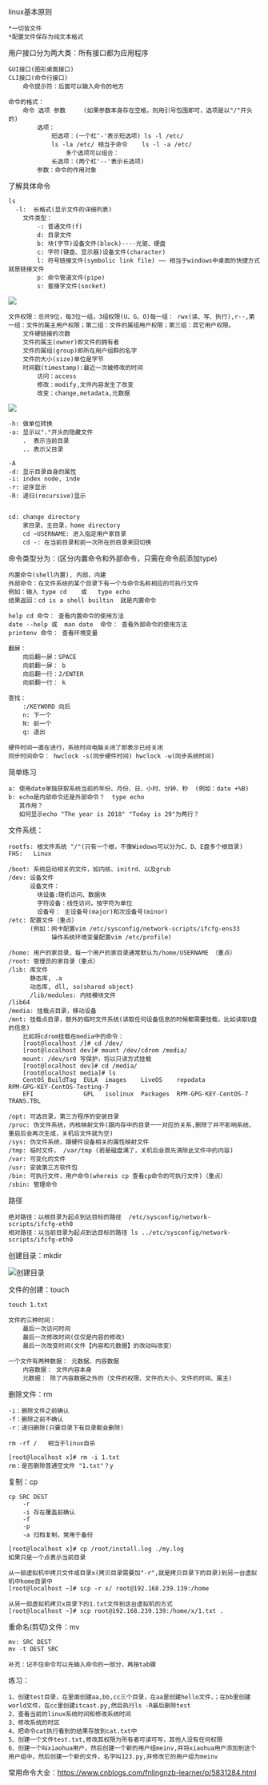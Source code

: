 linux基本原则

    *一切皆文件
    *配置文件保存为纯文本格式
    
用户接口分为两大类：所有接口都为应用程序

    GUI接口(图形桌面接口)
    CLI接口(命令行接口)
        命令提示符：后面可以输入命令的地方
        
    命令的格式：
        命令 选项 参数     (如果参数本身存在空格，则用引号包围即可，选项是以"/"开头的)
            选项：
                短选项：(一个杠‘-'表示短选项) ls -l /etc/
                ls -la /etc/ 相当于命令    ls -l -a /etc/
                    多个选项可以组合：
                长选项：(两个杠'--'表示长选项)
            参数：命令的作用对象 
            
了解具体命令

    ls 
      -l:  长格式(显示文件的详细列表)
        文件类型：
            -: 普通文件(f)
            d: 目录文件
            b: 块(字节)设备文件(block)----光驱、硬盘
            c: 字符(键盘、显示器)设备文件(character)
            l: 符号链接文件(symbolic link file) —— 相当于windows中桌面的快捷方式就是链接文件
            p: 命令管道文件(pipe)
            s: 套接字文件(socket)
          
![](../picture/file01.png)

    文件权限：总共9位，每3位一组，3组权限(U、G、O)每一组： rwx(读、写、执行),r--,第一组：文件的属主用户权限；第二组：文件的属组用户权限；第三组：其它用户权限。
        文件硬链接的次数
        文件的属主(owner)即文件的拥有者
        文件的属组(group)即所在用户组群的名字
        文件的大小(size)单位是字节
        时间戳(timestamp):最近一次被修改的时间
            访问：access
            修改：modify,文件内容发生了改变
            改变：change,metadata,元数据

![](../picture/file02.png)    
        
    -h: 做单位转换
    -a: 显示以"."开头的隐藏文件
        .  表示当前目录
        .. 表示父目录
        
    -A
    -d: 显示目录自身的属性
    -i: index node, inde
    -r: 逆序显示
    -R: 递归(recursive)显示
    
    
    cd: change directory
        家目录，主目录，home directory  
        cd ~USERNAME: 进入指定用户家目录
        cd -: 在当前目录和前一次所在的目录来回切换
        
命令类型分为：(区分内置命令和外部命令，只需在命令前添加type)

    内置命令(shell内置), 内部，内建
    外部命令：在文件系统的某个目录下有一个与命令名称相应的可执行文件 
    例如：输入 type cd    或   type echo
    结果返回：cd is a shell builtin  就是内置命令
    
    help cd 命令： 查看内置命令的使用方法
    date --help 或  man date  命令： 查看外部命令的使用方法 
    printenv 命令： 查看环境变量   
    
    翻屏：
        向后翻一屏：SPACE
        向前翻一屏： b
        向后翻一行：J/ENTER
        向前翻一行： k
        
    查找：
        :/KEYWORD 向后
        n: 下一个
        N: 前一个
        q: 退出
        
    硬件时间一直在进行，系统时间电脑关闭了即表示已经关闭
    同步时间命令： hwclock -s(同步硬件时间) hwclock -w(同步系统时间)
        
简单练习

    a: 使用date单独获取系统当前的年份、月份、日、小时、分钟、秒  (例如：date +%B)
    b: echo是内部命令还是外部命令？  type echo
       其作用？
       如何显示echo "The year is 2018" "Today is 29"为两行？
       
文件系统：
    
    rootfs: 根文件系统 "/"(只有一个根，不像Windows可以分为C、D、E盘多个根目录)
    FHS:   Linux
    
    /boot: 系统启动相关的文件，如内核、initrd、以及grub
    /dev: 设备文件
          设备文件：
            块设备:随机访问、数据块
            字符设备：线性访问，按字符为单位
            设备号： 主设备号(major)和次设备号(minor)
    /etc: 配置文件（重点）
          (例如：网卡配置vim /etc/sysconfig/network-scripts/ifcfg-ens33
                操作系统环境变量配置vim /etc/profile)
          
    /home: 用户的家目录，每一个用户的家目录通常默认为/home/USERNAME （重点）
    /root: 管理员的家目录（重点）
    /lib: 库文件
          静态库, .a
          动态库, dll, so(shared object)
          /lib/modules: 内核模块文件
    /lib64
    /media: 挂载点目录，移动设备
    /mnt: 挂载点目录，额外的临时文件系统(读取任何设备信息的时候都需要挂载，比如读取U盘的信息)
        比如将cdrom挂载在media中的命令： 
        [root@localhost /]# cd /dev/
        [root@localhost dev]# mount /dev/cdrom /media/
        mount: /dev/sr0 写保护，将以只读方式挂载
        [root@localhost dev]# cd /media/
        [root@localhost media]# ls
        CentOS_BuildTag  EULA  images    LiveOS    repodata              RPM-GPG-KEY-CentOS-Testing-7
        EFI              GPL   isolinux  Packages  RPM-GPG-KEY-CentOS-7  TRANS.TBL

    /opt: 可选目录，第三方程序的安装目录
    /proc: 伪文件系统，内核映射文件(跟内存中的目录一一对应的关系,删除了并不影响系统，重启后会再次生成，关机后文件就为空)
    /sys: 伪文件系统，跟硬件设备相关的属性映射文件
    /tmp: 临时文件， /var/tmp (若是磁盘满了，关机后会首先清除此文件中的内容)
    /var: 可变化的文件
    /usr: 安装第三方软件包
    /bin: 可执行文件，用户命令(whereis cp 查看cp命令的可执行文件)（重点）
    /sbin: 管理命令
    
路径

    绝对路径：以根目录为起点到达目标的路径  /etc/sysconfig/network-scripts/ifcfg-eth0
    相对路径：以当前目录为起点到达目标的路径 ls ../etc/sysconfig/network-scripts/ifcfg-eth0
    
创建目录：mkdir

![创建目录](../picture/mkdir.png)

文件的创建：touch 

    touch 1.txt  

    文件的三种时间：
        最后一次访问时间
        最后一次修改时间(仅仅是内容的修改)
        最后一次改变时间(文件【内容和元数据】的改动叫改变）
        
    一个文件有两种数据： 元数据、内容数据
        内容数据： 文件内容本身
        元数据： 除了内容数据之外的（文件的权限、文件的大小、文件的时间、属主) 
        
删除文件：rm

    -i：删除文件之前确认
    -f：删除之前不确认
    -r：递归删除(只要目录下有目录都会删除)
    
    rm -rf /   相当于linux自杀
    
    [root@localhost x]# rm -i 1.txt
    rm：是否删除普通空文件 "1.txt"？y

    
复制：cp

    cp SRC DEST
        -r
        -i 存在覆盖前确认
        -f
        -p
        -a 归档复制，常用于备份
        
    [root@localhost x]# cp /root/install.log ./my.log
    如果只是一个点表示当前目录
    
    从一部虚拟机中拷贝文件或目录x(拷贝目录需要加"-r",就是拷贝目录下的目录)到另一台虚拟机中home目录中  
    [root@localhost ~]# scp -r x/ root@192.168.239.139:/home
    
    从另一部虚拟机拷贝x目录下的1.txt文件到这台虚拟机的方式
    [root@localhost ~]# scp root@192.168.239.139:/home/x/1.txt .
    
重命名(剪切)文件：mv

    mv: SRC DEST
    mv -t DEST SRC
    
    补充：记不住命令可以先输入命令的一部分，再按tab键
    
    
练习：

    1、创建test目录，在里面创建aa,bb,cc三个目录，在aa里创建hello文件，；在bb里创建world文件，在cc里创建itcast.py,然后执行ls -R最后删除test
    2、查看当前的linux系统时间和修改系统时间
    3、修改系统的时区
    4、把命令cat执行看到的结果存放到cat.txt中
    5、创建一个文件test.txt,修改其权限为所有者可读可写，其他人没有任何权限
    6、创建一个叫xiaohua用户，然后创建一个新的用户组meinv,并将xiaohua用户添加到这个用户组中，然后创建一个新的文件，名字叫123.py,并修改它的用户组为meinv
   
常用命令大全：https://www.cnblogs.com/fnlingnzb-learner/p/5831284.html 
